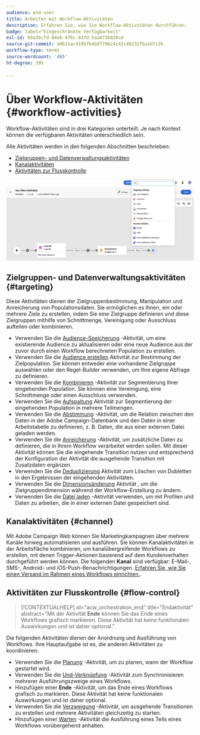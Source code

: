 ```yaml
---
audience: end-user
title: Arbeiten mit Workflow-Aktivitäten
description: Erfahren Sie, wie Sie Workflow-Aktivitäten durchführen.
badge: label="Eingeschränkte Verfügbarkeit"
exl-id: 6ba3bcfd-84eb-476c-837d-5aa473b820cd
source-git-commit: a0611ac41957b4bd7796c4c42c40232fba1dfc2b
workflow-type: tm+mt
source-wordcount: '465'
ht-degree: 39%

---
```



# Über Workflow-Aktivitäten {#workflow-activities}

Workflow-Aktivitäten sind in drei Kategorien unterteilt. Je nach Kontext können die verfügbaren Aktivitäten unterschiedlich sein.

Alle Aktivitäten werden in den folgenden Abschnitten beschrieben:

* [Zielgruppen- und Datenverwaltungsaktivitäten](#targeting)
* [Kanalaktivitäten](#channel)
* [Aktivitäten zur Flusskontrolle](#flow-control)

![](../assets/workflow-activities.png)

## Zielgruppen- und Datenverwaltungsaktivitäten {#targeting}

Diese Aktivitäten dienen der Zielgruppenbestimmung, Manipulation und Anreicherung von Populationsdaten. Sie ermöglichen es Ihnen, ein oder mehrere Ziele zu erstellen, indem Sie eine Zielgruppe definieren und diese Zielgruppen mithilfe von Schnittmenge, Vereinigung oder Ausschluss aufteilen oder kombinieren.

* Verwenden Sie die [Audience-Speicherung](save-audience.md) -Aktivität, um eine existierende Audience zu aktualisieren oder eine neue Audience aus der zuvor durch einen Workflow berechneten Population zu erstellen.
* Verwenden Sie die [Audience erstellen](build-audience.md) Aktivität zur Bestimmung der Zielpopulation. Sie können entweder eine vorhandene Zielgruppe auswählen oder den Regel-Builder verwenden, um Ihre eigene Abfrage zu definieren.
* Verwenden Sie die [Kombinieren](combine.md) -Aktivität zur Segmentierung Ihrer eingehenden Population. Sie können eine Vereinigung, eine Schnittmenge oder einen Ausschluss verwenden.
* Verwenden Sie die [Aufspaltung](split.md) Aktivität zur Segmentierung der eingehenden Population in mehrere Teilmengen.
* Verwenden Sie die [Abstimmung](reconciliation.md) -Aktivität, um die Relation zwischen den Daten in der Adobe Campaign-Datenbank und den Daten in einer Arbeitstabelle zu definieren, z. B. Daten, die aus einer externen Datei geladen werden.
* Verwenden Sie die [Anreicherung](enrichment.md) -Aktivität, um zusätzliche Daten zu definieren, die in Ihrem Workflow verarbeitet werden sollen. Mit dieser Aktivität können Sie die eingehende Transition nutzen und entsprechend der Konfiguration der Aktivität die ausgehende Transition mit Zusatzdaten ergänzen.
* Verwenden Sie die [Deduplizierung](deduplication.md) Aktivität zum Löschen von Dubletten in den Ergebnissen der eingehenden Aktivitäten.
* Verwenden Sie die [Dimensionsänderung](change-dimension.md) Aktivität , um die Zielgruppendimension während der Workflow-Erstellung zu ändern.
* Verwenden Sie die [Datei laden](load-file.md) -Aktivität verwenden, um mit Profilen und Daten zu arbeiten, die in einer externen Datei gespeichert sind.


## Kanalaktivitäten {#channel}

Mit Adobe Campaign Web können Sie Marketingkampagnen über mehrere Kanäle hinweg automatisieren und ausführen. Sie können Kanalaktivitäten in der Arbeitsfläche kombinieren, um kanalübergreifende Workflows zu erstellen, mit denen Trigger-Aktionen basierend auf dem Kundenverhalten durchgeführt werden können. Die folgenden **Kanal** sind verfügbar: E-Mail-, SMS-, Android- und iOS-Push-Benachrichtigungen. [Erfahren Sie, wie Sie einen Versand im Rahmen eines Workflows einrichten.](channels.md).

## Aktivitäten zur Flusskontrolle {#flow-control}

>[!CONTEXTUALHELP]
>id="acw_orchestration_end"
>title="Endaktivität"
>abstract="Mit der Aktivität **Ende** können Sie das Ende eines Workflows grafisch markieren. Diese Aktivität hat keine funktionalen Auswirkungen und ist daher optional."

Die folgenden Aktivitäten dienen der Anordnung und Ausführung von Workflows. Ihre Hauptaufgabe ist es, die anderen Aktivitäten zu koordinieren:

* Verwenden Sie die [Planung](scheduler.md) -Aktivität, um zu planen, wann der Workflow gestartet wird.
* Verwenden Sie die [Und-Verknüpfung](and-join.md) -Aktivität zum Synchronisieren mehrerer Ausführungszweige eines Workflows.
* Hinzufügen einer **Ende** -Aktivität, um das Ende eines Workflows grafisch zu markieren. Diese Aktivität hat keine funktionalen Auswirkungen und ist daher optional.
* Verwenden Sie die [Verzweigung](fork.md) -Aktivität, um ausgehende Transitionen zu erstellen und mehrere Aktivitäten gleichzeitig zu starten.
* Hinzufügen einer [Warten](wait.md) -Aktivität die Ausführung eines Teils eines Workflows vorübergehend anhalten.

<!--
## Data management activities {#data-management}

overview: what they're used for
which use case you can perform with them

list available activites + short description + ref to section
-->

